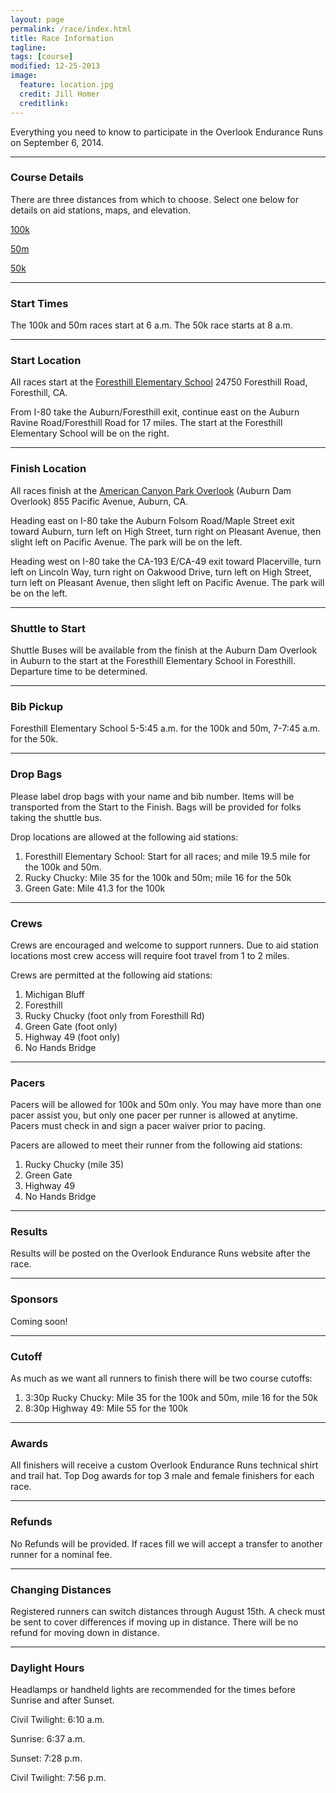 ```yaml
---
layout: page
permalink: /race/index.html
title: Race Information
tagline: 
tags: [course]
modified: 12-25-2013
image:
  feature: location.jpg
  credit: Jill Homer
  creditlink: 
---
```


<p class="lead">Everything you need to know to participate in the Overlook Endurance Runs on September 6, 2014.</p>

<hr>

### Course Details

There are three distances from which to choose. Select one below for details on aid stations, maps, and elevation.

<a href="{{ site.url }}/course/100k">100k</a>

<a href="{{ site.url }}/course/50m">50m</a>

<a href="{{ site.url }}/course/50k">50k</a>

<hr>

### Start Times

The 100k and 50m races start at 6 a.m. The 50k race starts at 8 a.m.

<hr>

### Start Location

All races start at the <a target="_blank" href="http://goo.gl/63kN9b">Foresthill Elementary School</a> 24750 Foresthill Road, Foresthill, CA.

From I-80 take the Auburn/Foresthill exit, continue east on the Auburn Ravine Road/Foresthill Road for 17 miles. The start at the Foresthill Elementary School will be on the right.

<hr>

### Finish Location

All races finish at the <a href="http://goo.gl/k9Kqrq" target="_blank">American Canyon Park Overlook</a> (Auburn Dam Overlook) 855 Pacific Avenue, Auburn, CA.

Heading east on I-80 take the Auburn Folsom Road/Maple Street exit toward Auburn, turn left on High Street, turn right on Pleasant Avenue, then slight left on Pacific Avenue. The park will be on the left.

Heading west on I-80 take the CA-193 E/CA-49 exit toward Placerville, turn left on Lincoln Way, turn right on Oakwood Drive, turn left on High Street, turn left on Pleasant Avenue, then slight left on Pacific Avenue. The park will be on the left.

<hr>

### Shuttle to Start

Shuttle Buses will be available from the finish at the Auburn Dam Overlook in Auburn to the start at the Foresthill Elementary School in Foresthill. Departure time to be determined.

<hr>

### Bib Pickup

Foresthill Elementary School 5-5:45 a.m. for the 100k and 50m, 7-7:45 a.m. for the 50k.

<hr>


### Drop Bags

Please label drop bags with your name and bib number. Items will be transported from the Start to the Finish.  Bags will be provided for folks taking the shuttle bus. 

Drop locations are allowed at the following aid stations:

<ol>
	<li>Foresthill Elementary School: Start for all races; and mile 19.5 mile for the 100k and 50m.</li>
	<li>Rucky Chucky: Mile 35 for the 100k and 50m; mile 16 for the 50k</li>
	<li>Green Gate: Mile 41.3 for the 100k</li>
</ol>

<hr>

### Crews

Crews are encouraged and welcome to support runners. Due to aid station locations most crew access will require foot travel from 1 to 2 miles.

Crews are permitted at the following aid stations:

<ol>
	<li>Michigan Bluff</li>
	<li>Foresthill</li>
	<li>Rucky Chucky (foot only from Foresthill Rd)</li>
	<li>Green Gate (foot only)</li>
	<li>Highway 49 (foot only)</li>
	<li>No Hands Bridge</li>
</ol>

<hr>

### Pacers

Pacers will be allowed for 100k and 50m only. You may have more than one pacer assist you, but only one pacer per runner is allowed at anytime. Pacers must check in and sign a pacer waiver prior to pacing.

Pacers are allowed to meet their runner from the following aid stations:

<ol>
	<li>Rucky Chucky (mile 35)</li>
	<li>Green Gate</li>
	<li>Highway 49</li>
	<li>No Hands Bridge</li>
</ol>

<hr>


### Results

Results will be posted on the Overlook Endurance Runs website after the race.

<hr>

### Sponsors

Coming soon!

<hr>

### Cutoff

As much as we want all runners to finish there will be two course cutoffs:

<ol>
	<li>3:30p Rucky Chucky: Mile 35 for the 100k and 50m, mile 16 for the 50k</li>
	<li>8:30p Highway 49: Mile 55 for the 100k</li>
</ol>

<hr>

### Awards

All finishers will receive a custom Overlook Endurance Runs technical shirt and trail hat. Top Dog awards for top 3 male and female finishers for each race.

<hr>


### Refunds

No Refunds will be provided. If races fill we will accept a transfer to another runner for a nominal fee. 

<hr>

### Changing Distances

Registered runners can switch distances through August 15th. A check must be sent to cover differences if moving up in distance. There will be no refund for moving down in distance. 

<hr>

### Daylight Hours

Headlamps or handheld lights are recommended for the times before Sunrise and after Sunset.

Civil Twilight: 6:10 a.m.

Sunrise: 6:37 a.m.

Sunset: 7:28 p.m.

Civil Twilight: 7:56 p.m.
